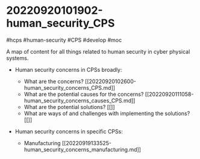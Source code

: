 # 20220920101902-human_security_CPS

#hcps #human-security #CPS #develop #moc

A map of content for all things related to human security in cyber physical systems.

* Human security concerns in CPSs broadly:
    * What are the concerns? [[20220920102600-human_security_concerns_CPS.md]]
    * What are the potential causes for the concerns? [[20220920111058-human_security_concerns_causes_CPS.md]]
    * What are the potential solutions? [[]]
    * What are ways of and challenges with implementing the solutions? [[]]

* Human security concerns in specific CPSs:
    * Manufacturing [[20220919133525-human_security_concerns_manufacturing.md]]

